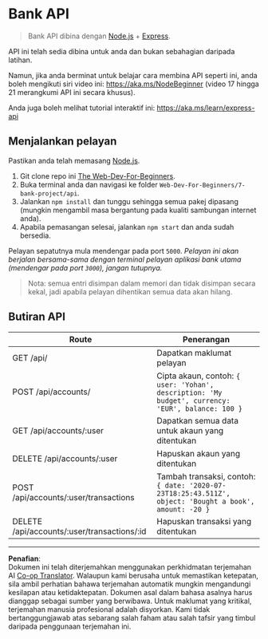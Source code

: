 <!--
CO_OP_TRANSLATOR_METADATA:
{
  "original_hash": "9884f8c8a61cf56214450f8b16a094ce",
  "translation_date": "2025-08-27T22:05:06+00:00",
  "source_file": "7-bank-project/api/README.md",
  "language_code": "ms"
}
-->
# Bank API

> Bank API dibina dengan [Node.js](https://nodejs.org) + [Express](https://expressjs.com/).

API ini telah sedia dibina untuk anda dan bukan sebahagian daripada latihan.

Namun, jika anda berminat untuk belajar cara membina API seperti ini, anda boleh mengikuti siri video ini: https://aka.ms/NodeBeginner (video 17 hingga 21 merangkumi API ini secara khusus).

Anda juga boleh melihat tutorial interaktif ini: https://aka.ms/learn/express-api

## Menjalankan pelayan

Pastikan anda telah memasang [Node.js](https://nodejs.org).

1. Git clone repo ini [The Web-Dev-For-Beginners](https://github.com/microsoft/Web-Dev-For-Beginners).
2. Buka terminal anda dan navigasi ke folder `Web-Dev-For-Beginners/7-bank-project/api`.
3. Jalankan `npm install` dan tunggu sehingga semua pakej dipasang (mungkin mengambil masa bergantung pada kualiti sambungan internet anda).
4. Apabila pemasangan selesai, jalankan `npm start` dan anda sudah bersedia.

Pelayan sepatutnya mula mendengar pada port `5000`.
*Pelayan ini akan berjalan bersama-sama dengan terminal pelayan aplikasi bank utama (mendengar pada port `3000`), jangan tutupnya.*

> Nota: semua entri disimpan dalam memori dan tidak disimpan secara kekal, jadi apabila pelayan dihentikan semua data akan hilang.

## Butiran API

Route                                        | Penerangan
---------------------------------------------|------------------------------------
GET    /api/                                 | Dapatkan maklumat pelayan
POST   /api/accounts/                        | Cipta akaun, contoh: `{ user: 'Yohan', description: 'My budget', currency: 'EUR', balance: 100 }`
GET    /api/accounts/:user                   | Dapatkan semua data untuk akaun yang ditentukan
DELETE /api/accounts/:user                   | Hapuskan akaun yang ditentukan
POST   /api/accounts/:user/transactions      | Tambah transaksi, contoh: `{ date: '2020-07-23T18:25:43.511Z', object: 'Bought a book', amount: -20 }`
DELETE  /api/accounts/:user/transactions/:id | Hapuskan transaksi yang ditentukan

---

**Penafian**:  
Dokumen ini telah diterjemahkan menggunakan perkhidmatan terjemahan AI [Co-op Translator](https://github.com/Azure/co-op-translator). Walaupun kami berusaha untuk memastikan ketepatan, sila ambil perhatian bahawa terjemahan automatik mungkin mengandungi kesilapan atau ketidaktepatan. Dokumen asal dalam bahasa asalnya harus dianggap sebagai sumber yang berwibawa. Untuk maklumat yang kritikal, terjemahan manusia profesional adalah disyorkan. Kami tidak bertanggungjawab atas sebarang salah faham atau salah tafsir yang timbul daripada penggunaan terjemahan ini.